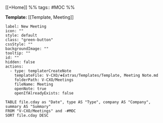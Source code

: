 [[+Home]] %% tags:: #MOC %% 

**Template:** [[Template, Meeting]]

```meta-bind-button
label: New Meeting
icon: ""
style: default
class: "green-button"
cssStyle: ""
backgroundImage: ""
tooltip: ""
id: ""
hidden: false
actions:
  - type: templaterCreateNote
    templateFile: V-CXO/➕Extras/Templates/Template, Meeting Note.md
    folderPath: V-CXO/Meetings
    fileName: Meeting
    openNote: true
    openIfAlreadyExists: false
```
```dataview
TABLE file.cday as "Date", type AS "Type", company AS "Company", summary AS "Summary"
FROM "V-CXO/Meetings" and -#MOC
SORT file.cday DESC
```